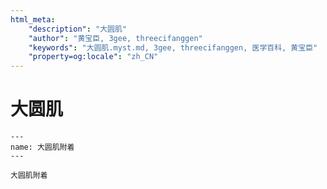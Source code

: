 ```yaml
---
html_meta:
    "description": "大圆肌"
    "author": "黄宝臣, 3gee, threecifanggen"
    "keywords": "大圆肌.myst.md, 3gee, threecifanggen, 医学百科, 黄宝臣"
    "property=og:locale": "zh_CN"
---
```

# 大圆肌

```{figure} assets/img/2022-01-21-10-17-28.png
---
name: 大圆肌附着
---

大圆肌附着
```